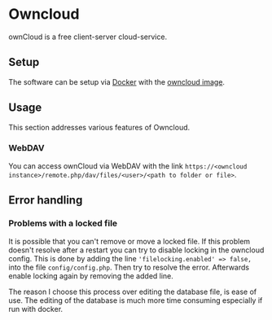 # Owncloud

ownCloud is a free client-server cloud-service.

## Setup

The software can be setup via [Docker](/wiki/docker.md) with the
[owncloud image](./docker/owncloud.md).

## Usage

This section addresses various features of Owncloud.

### WebDAV

You can access ownCloud via WebDAV with the link
`https://<owncloud instance>/remote.php/dav/files/<user>/<path to folder or file>`.

## Error handling

### Problems with a locked file

It is possible that you can't remove or move a locked file.
If this problem doesn't resolve after a restart you can try to disable locking
in the owncloud config.
This is done by adding the line `'filelocking.enabled' => false,` into the file `config/config.php`.
Then try to resolve the error.
Afterwards enable locking again by removing the added line.

The reason I choose this process over editing the database file, is ease of use.
The editing of the database is much more time consuming especially if run with docker.
